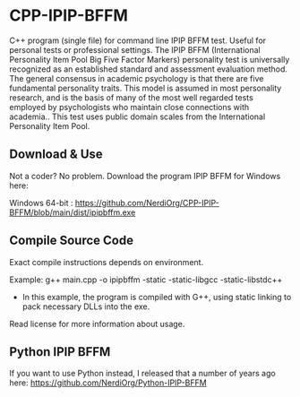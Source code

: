 # CPP-IPIP-BFFM

C++ program (single file) for command line IPIP BFFM test. Useful for personal tests or professional settings. The IPIP BFFM (International Personality Item Pool Big Five Factor Markers) personality test is universally recognized as an established standard and assessment evaluation method. The general consensus in academic psychology is that there are five fundamental personality traits. This model is assumed in most personality research, and is the basis of many of the most well regarded tests employed by psychologists who maintain close connections with academia.. This test uses public domain scales from the International Personality Item Pool.

## Download & Use

Not a coder? No problem. Download the program IPIP BFFM for Windows here:

Windows 64-bit : https://github.com/NerdiOrg/CPP-IPIP-BFFM/blob/main/dist/ipipbffm.exe

## Compile Source Code

Exact compile instructions depends on environment. 

Example: g++ main.cpp -o ipipbffm  -static -static-libgcc -static-libstdc++
- In this example, the program is compiled with G++, using static linking to pack necessary DLLs into the exe.

Read license for more information about usage.

## Python IPIP BFFM 

If you want to use Python instead, I released that a number of years ago here: https://github.com/NerdiOrg/Python-IPIP-BFFM
